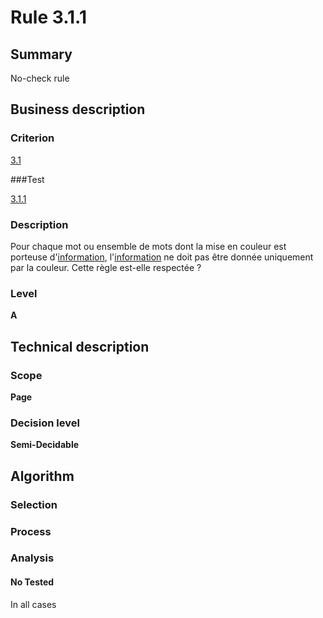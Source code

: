 # Rule 3.1.1

## Summary

No-check rule

## Business description

### Criterion

[3.1](http://references.modernisation.gouv.fr/sites/default/files/RGAA3_RC2-1/referentiel_technique.htm#crit-3-1)

###Test

[3.1.1](http://references.modernisation.gouv.fr/sites/default/files/RGAA3_RC2-1/referentiel_technique.htm#test-3-1-1)

### Description

Pour chaque mot ou ensemble de mots dont la mise en couleur est porteuse d'<a href="http://references.modernisation.gouv.fr/sites/default/files/RGAA3_RC2-1/glossaire.htm#mInfoCouleur">information</a>, l'<a href="http://references.modernisation.gouv.fr/sites/default/files/RGAA3_RC2-1/glossaire.htm#mInfoCouleur">information</a> ne doit pas &ecirc;tre donn&eacute;e uniquement par la couleur. Cette r&egrave;gle est-elle respect&eacute;e ?

### Level

**A**

## Technical description

### Scope

**Page**

### Decision level

**Semi-Decidable**

## Algorithm

### Selection

### Process

### Analysis

#### No Tested 

In all cases




